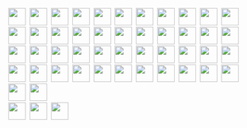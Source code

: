 <img src="https://img.shields.io/badge/HTML5-20232A?style=badges&logo=html5&logoColor=E34F26" height="35" />&nbsp;
<img src="https://img.shields.io/badge/CSS3-20232A?style=badges&logo=css3&logoColor=1572B6" height="35"/>&nbsp;
<img src="https://img.shields.io/badge/JavaScript-20232A.svg?&style=badges&logo=javascript&logoColor=F7DF1E" height="35"/>&nbsp;
<img src="https://img.shields.io/badge/React-20232A?style=badges&logo=react&logoColor=61DAFB" height="35"/>&nbsp;
<img src="https://img.shields.io/badge/React_Router-20232A?style=badges&logo=react-router&logoColor=CA4245" height="35"/>&nbsp;
<img src="https://img.shields.io/badge/Sass-20232A?style=badges&logo=sass&logoColor=CC6699" height="35"/>&nbsp;
<img src="https://img.shields.io/badge/MUI-20232A?style=badges&logo=MUI&logoColor=007FFF" height="35"/>&nbsp;
<img src="https://img.shields.io/badge/Bootstrap-20232A?style=badges&logo=bootstrap&logoColor=7E0AF9" height="35"/>&nbsp;
<img src="https://img.shields.io/badge/Tailwind_CSS-20232A?style=badges&logo=tailwind-css&logoColor=06B6D4" height="35"/>&nbsp;
<img src="https://img.shields.io/badge/Netlify-20232A?style=badges&logo=netlify&logoColor=00C7B7" height="35"/>&nbsp;
<img src="https://img.shields.io/badge/Heroku-20232A?style=badges&logo=heroku&logoColor=430098" height="35"/>&nbsp;
<img src="https://img.shields.io/badge/firebase-20232A.svg?&style=badges&logo=firebase&logoColor=FFCA28" height="35"/>&nbsp;
<img src="https://img.shields.io/badge/Node.js-20232A?style=badges&logo=node.js&logoColor=43853D" height="35"/>&nbsp;
<img src="https://img.shields.io/badge/-MongoDB-20232A?style=badges&logo=mongodb&logoColor=4DB33D" height="35"/>&nbsp;
<img src="https://img.shields.io/badge/-MySQL-20232A?style=badges&logo=mysql&logoColor=4479A1" height="35"/>&nbsp;
<img src="https://img.shields.io/badge/-Express-20232A?style=badges&logo=express&logoColor=000000" height="35"/>&nbsp;
<img src="https://img.shields.io/badge/-Next.js-20232A?style=badges&logo=Next.js&logoColor=000000" height="35"/>&nbsp;
<img src="https://img.shields.io/badge/-NGINX-20232A?style=badges&logo=NGINX&logoColor=009639" height="35"/>&nbsp;
<img src="https://img.shields.io/badge/-Docker-20232A?style=badges&logo=Docker&logoColor=2496ED" height="35"/>&nbsp;
<img src="https://img.shields.io/badge/-TypeScript-20232A?style=badges&logo=TypeScript&logoColor=3178C6" height="35"/>&nbsp;
<img src="https://img.shields.io/badge/-Git-20232A?style=badges&logo=Git&logoColor=F05032" height="35"/>&nbsp;
<img src="https://img.shields.io/badge/-Figma-20232A?style=badges&logo=Figma&logoColor=F24E1E" height="35"/>&nbsp;
<img src="https://img.shields.io/badge/-Postman-20232A?style=badges&logo=Postman&logoColor=FF6C37" height="35"/>&nbsp;
<img src="https://img.shields.io/badge/-Redux-20232A?style=badges&logo=Redux&logoColor=764ABC" height="35"/>&nbsp;
<img src="https://img.shields.io/badge/-Webpack-20232A?style=badges&logo=Webpack&logoColor=8DD6F9" height="35"/>&nbsp;
<img src="https://img.shields.io/badge/-npm-20232A?style=badges&logo=npm&logoColor=CB3837" height="35"/>&nbsp;
<img src="https://img.shields.io/badge/-Go-20232A?style=badges&logo=Go&logoColor=00ADD8" height="35"/>&nbsp;
<img src="https://img.shields.io/badge/-Python-20232A?style=badges&logo=Python&logoColor=3776AB" height="35"/>&nbsp;
<img src="https://img.shields.io/badge/-GraphQL-20232A?style=badges&logo=GraphQL&logoColor=E10098" height="35"/>&nbsp;
<img src="https://img.shields.io/badge/-ChakraUI-20232A?style=badges&logo=ChakraUI&logoColor=319795" height="35"/>&nbsp;
<img src="https://img.shields.io/badge/-Chart.js-20232A?style=badges&logo=Chart.js&logoColor=FF6384" height="35"/>&nbsp;
<img src="https://img.shields.io/badge/-.ENV-20232A?style=badges&logo=.ENV&logoColor=ECD53F" height="35"/>&nbsp;
<img src="https://img.shields.io/badge/-Git-20232A?style=badges&logo=Git&logoColor=F05032" height="35"/>&nbsp;
<img src="https://img.shields.io/badge/-JSON-20232A?style=badges&logo=JSON&logoColor=000000" height="35"/>&nbsp;
<img src="https://img.shields.io/badge/-JSON Web Tokens-20232A?style=badges&logo=JSON Web Tokens&logoColor=000000" height="35"/>&nbsp;
<img src="https://img.shields.io/badge/-NestJS-20232A?style=badges&logo=NestJS&logoColor=E0234E" height="35"/>&nbsp;
<img src="https://img.shields.io/badge/-Jest-20232A?style=badges&logo=Jest&logoColor=C21325" height="35"/>&nbsp;
<img src="https://img.shields.io/badge/-Insomnia-20232A?style=badges&logo=Insomnia&logoColor=4000BF" height="35"/>&nbsp;
<img src="https://img.shields.io/badge/-Canva-20232A?style=badges&logo=Canva&logoColor=00C4CC" height="35"/>&nbsp;
<img src="https://img.shields.io/badge/-Git-20232A?style=badges&logo=Git&logoColor=F05032" height="35"/>&nbsp;
<img src="https://img.shields.io/badge/-Prisma-20232A?style=badges&logo=Prisma&logoColor=2D3748" height="35"/>&nbsp;
<img src="https://img.shields.io/badge/-Prisma-20232A?style=badges&logo=Sequelize&logoColor=52B0E7" height="35"/>&nbsp;
<img src="https://img.shields.io/badge/-Supabase-20232A?style=badges&logo=Supabase&logoColor=3FCF8E" height="35"/>&nbsp;
<img src="https://img.shields.io/badge/-tRPC-20232A?style=badges&logo=tRPC&logoColor=2596BE" height="35"/>&nbsp;
<img src="https://img.shields.io/badge/-Nest-20232A?style=badges&logo=NestJS&logoColor=E0234E" height="35"/>&nbsp;
<img src="https://img.shields.io/badge/-PostgreSQL-20232A?style=badges&logo=PostgreSQL&logoColor=4169E1" height="35"/>&nbsp;
<br/>
<img src="https://img.shields.io/badge/-PostCSS-20232A?style=badges&logo=PostCSS&logoColor=DD3A0A" height="35"/>&nbsp;
<img src="https://img.shields.io/badge/-Vercel-20232A?style=badges&logo=Vercel&logoColor=000000" height="35"/>&nbsp;
<img src="https://img.shields.io/badge/-Stack Overflow-20232A?style=badges&logo=StackOverflow&logoColor=F58025" height="35"/>&nbsp;
